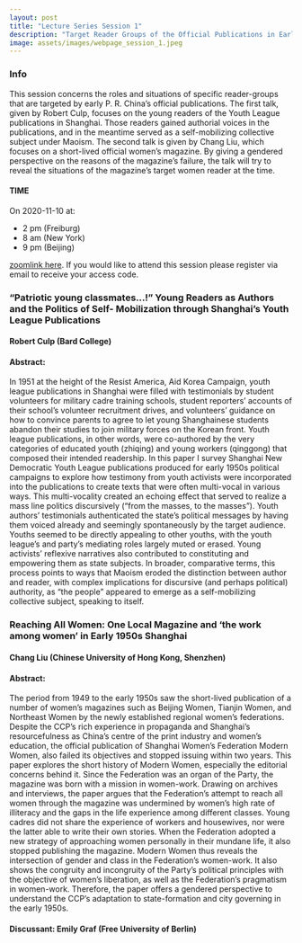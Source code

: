 ```yaml
---
layout: post
title: "Lecture Series Session 1"
description: "Target Reader Groups of the Official Publications in Early PRC"
image: assets/images/webpage_session_1.jpeg
---
```


### Info
This session concerns the roles and situations of specific reader-groups that are targeted by early P. R. China’s official publications. The first talk, given by Robert Culp, focuses on the young readers of the Youth League publications in Shanghai. Those readers gained authorial voices in the publications, and in the meantime served as a self-mobilizing collective subject under Maoism. The second talk is given by Chang Liu, which focuses on a short-lived official women’s magazine. By giving a gendered perspective on the reasons of the magazine’s failure, the talk will try to reveal the situations of the magazine’s target women reader at the time.

#### TIME 

On 2020-11-10 at:
-  2 pm (Freiburg) 
-  8 am (New York) 
-  9 pm (Beijing)

[zoomlink here](https://uni-freiburg.zoom.us/j/83487054977). If you would like to attend this session please register via email to receive your access code.

###  “Patriotic young classmates…!” Young Readers as Authors and the Politics of Self- Mobilization through Shanghai’s Youth League Publications 
#### Robert Culp (Bard College)
#### Abstract: 
In 1951 at the height of the Resist America, Aid Korea Campaign, youth league publications in Shanghai were filled with testimonials by student volunteers for military cadre training schools, student reporters’ accounts of their school’s volunteer recruitment drives, and volunteers’ guidance on how to convince parents to agree to let young Shanghainese students abandon their studies to join military forces on the Korean front. Youth league publications, in other words, were co-authored by the very categories of educated youth (zhiqing) and young workers (qinggong) that composed their intended readership. 
In this paper I survey Shanghai New Democratic Youth League publications produced for early 1950s political campaigns to explore how testimony from youth activists were incorporated into the publications to create texts that were often multi-vocal in various ways. This multi-vocality created an echoing effect that served to realize a mass line politics discursively (“from the masses, to the masses”). Youth authors’ testimonials authenticated the state’s political messages by having them voiced already and seemingly spontaneously by the target audience. Youths seemed to be directly appealing to other youths, with the youth league’s and party’s mediating roles largely muted or erased. Young activists’ reflexive narratives also contributed to constituting and empowering them as state subjects. In broader, comparative terms, this process points to ways that Maoism eroded the distinction between author and reader, with complex implications for discursive (and perhaps political) authority, as “the people” appeared to emerge as a self-mobilizing collective subject, speaking to itself. 

###  Reaching All Women: One Local Magazine and ‘the work among women’ in Early 1950s Shanghai
#### Chang Liu (Chinese University of Hong Kong, Shenzhen)
#### Abstract:
The period from 1949 to the early 1950s saw the short-lived publication of a number of women’s magazines such as Beijing Women, Tianjin Women, and Northeast Women by the newly established regional women’s federations. Despite the CCP’s rich experience in propaganda and Shanghai’s resourcefulness as China’s centre of the print industry and women’s education, the official publication of Shanghai Women’s Federation Modern Women, also failed its objectives and stopped issuing within two years.
This paper explores the short history of Modern Women, especially the editorial concerns behind it. Since the Federation was an organ of the Party, the magazine was born with a mission in women-work. Drawing on archives and interviews, the paper argues that the Federation’s attempt to reach all women through the magazine was undermined by women’s high rate of illiteracy and the gaps in the life experience among different classes. Young cadres did not share the experience of workers and housewives, nor were the latter able to write their own stories. When the Federation adopted a new strategy of approaching women personally in their mundane life, it also stopped publishing the magazine. Modern Women thus reveals the intersection of gender and class in the Federation’s women-work. It also shows the congruity and incongruity of the Party’s political principles with the objective of women’s liberation, as well as the Federation’s pragmatism in women-work. Therefore, the paper offers a gendered perspective to understand the CCP’s adaptation to state-formation and city governing in the early 1950s.

#### Discussant: Emily Graf (Free University of Berlin)
